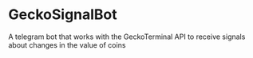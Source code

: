 # GeckoSignalBot
A telegram bot that works with the GeckoTerminal API to receive signals about changes in the value of coins
